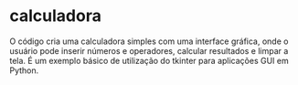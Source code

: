 # calculadora
O código cria uma calculadora simples com uma interface gráfica, onde o usuário pode inserir números e operadores, calcular resultados e limpar a tela. É um exemplo básico de utilização do tkinter para aplicações GUI em Python.
